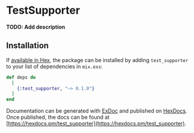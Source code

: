 # TestSupporter

**TODO: Add description**

## Installation

If [available in Hex](https://hex.pm/docs/publish), the package can be installed
by adding `test_supporter` to your list of dependencies in `mix.exs`:

```elixir
def deps do
  [
    {:test_supporter, "~> 0.1.0"}
  ]
end
```

Documentation can be generated with [ExDoc](https://github.com/elixir-lang/ex_doc)
and published on [HexDocs](https://hexdocs.pm). Once published, the docs can
be found at [https://hexdocs.pm/test_supporter](https://hexdocs.pm/test_supporter).

